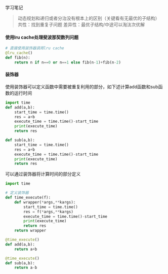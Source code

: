 学习笔记

> 动态规划和递归或者分治没有根本上的区别（关键看有无最优的子结构）
> 共性：找到重复子问题
> 差异性：最优子结构/中途可以淘汰次优解

#### 使用lru cache处理斐波那契数列问题

```python
# 直接使用装饰器调用lru cache
@lru_cache()
def fib(n):
    return n if n==0 or n==1 else fib(n-1)+fib(n-2)
```

#### 装饰器

使用装饰器可以定义函数中需要被重复利用的部分，如下述计算add函数和sub函数的运行时间

```python
import time
def add(a,b):
    start_time = time.time()
    res = a+b
    execute_time = time.time()-start_time
    print(execute_time)
    return res

def sub(a,b):
    start_time = time.time()
    res = a+b
    execute_time = time.time()-start_time
    print(execute_time)
    return res
```

可以通过装饰器将计算时间的部分定义

```python
import time

# 定义装饰器
def time_execute(f):
    def wrapper(*args,**kargs):
        start_time = time.time()
        res = f(*args,**kargs)
        execute_time = time.time()-start_time
        print(execute_time)
        return res
    return wrapper

@time_execute()
def add(a,b):
    return a+b

@time_execute()
def sub(a,b):
    return a-b

```

